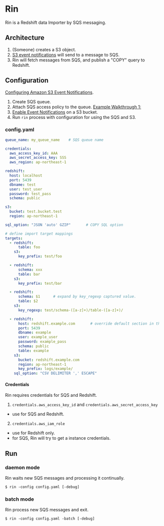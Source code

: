 # Rin

Rin is a Redshift data Importer by SQS messaging.

## Architecture

1. (Someone) creates a S3 object.
2. [S3 event notifications](https://docs.aws.amazon.com/AmazonS3/latest/dev/NotificationHowTo.html) will send to a message to SQS.
3. Rin will fetch messages from SQS, and publish a "COPY" query to Redshift.

## Configuration

[Configuring Amazon S3 Event Notifications](https://docs.aws.amazon.com/AmazonS3/latest/dev/NotificationHowTo.html).

1. Create SQS queue.
2. Attach SQS access policy to the queue. [Example Walkthrough 1:](https://docs.aws.amazon.com/AmazonS3/latest/dev/ways-to-add-notification-config-to-bucket.html)
3. [Enable Event Notifications](http://docs.aws.amazon.com/AmazonS3/latest/UG/SettingBucketNotifications.html) on a S3 bucket.
4. Run `rin` process with configuration for using the SQS and S3.

### config.yaml

```yaml
queue_name: my_queue_name    # SQS queue name

credentials:
  aws_access_key_id: AAA
  aws_secret_access_key: SSS
  aws_region: ap-northeast-1

redshift:
  host: localhost
  port: 5439
  dbname: test
  user: test_user
  password: test_pass
  schema: public

s3:
  bucket: test.bucket.test
  region: ap-northeast-1

sql_option: "JSON 'auto' GZIP"       # COPY SQL option

# define import target mappings
targets:
  - redshift:
      table: foo
    s3:
      key_prefix: test/foo

  - redshift:
      schema: xxx
      table: bar
    s3:
      key_prefix: test/bar

  - redshift:
      schema: $1      # expand by key_regexp captured value.
      table: $2
    s3:
      key_regexp: test/schema-([a-z]+)/table-([a-z]+)/

  - redshift:
      host: redshift.example.com       # override default section in this target
      port: 5439
      dbname: example
      user: example_user
      password: example_pass
      schema: public
      table: example
    s3:
      bucket: redshift.example.com
      region: ap-northeast-1
      key_prefix: logs/example/
    sql_option: "CSV DELIMITER ',' ESCAPE"
```

#### Credentials

Rin requires credentials for SQS and Redshift.

1. `credentials.aws_access_key_id` and `credentials.aws_secret_access_key`
  - use for SQS and Redshift.
2. `credentials.aws_iam_role`
  - use for Redshift only.
  - for SQS, Rin will try to get a instance credentials.

## Run

### daemon mode

Rin waits new SQS messages and processing it continually.

```
$ rin -config config.yaml [-debug]
```

### batch mode

Rin process new SQS messages and exit.

```
$ rin -config config.yaml -batch [-debug]
```

